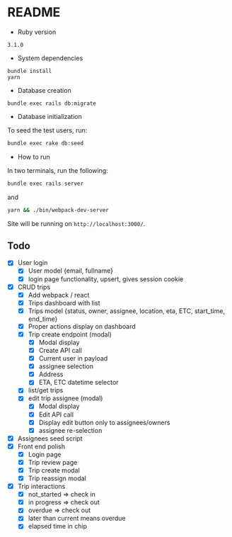 # README

* Ruby version

`3.1.0`

* System dependencies

```
bundle install
yarn
```

* Database creation

```
bundle exec rails db:migrate
```

* Database initialization

To seed the test users, run:

```bash
bundle exec rake db:seed
```

* How to run

In two terminals, run the following:

```bash
bundle exec rails server
```
and
```bash
yarn && ./bin/webpack-dev-server
```

Site will be running on `http://localhost:3000/`.

## Todo

- [x] User login
  - [x] User model {email, fullname}
  - [x] login page functionality, upsert, gives session cookie
- [x] CRUD trips
  - [x] Add webpack / react
  - [x] Trips dashboard with list
  - [x] Trips model {status, owner, assignee, location, eta, ETC, start_time, end_time}
  - [x] Proper actions display on dashboard
  - [x] Trip create endpoint (modal)
    - [x] Modal display
    - [x] Create API call
    - [x] Current user in payload
    - [x] assignee selection
    - [x] Address
    - [x] ETA, ETC datetime selector
  - [x] list/get trips
  - [x] edit trip assignee (modal)
    - [x] Modal display
    - [x] Edit API call
    - [x] Display edit button only to assignees/owners
    - [x] assignee re-selection
- [x] Assignees seed script
- [x] Front end polish
  - [x] Login page
  - [x] Trip review page
  - [x] Trip create modal
  - [x] Trip reassign modal
- [x] Trip interactions
  - [x] not_started => check in
  - [x] in progress => check out
  - [x] overdue => check out
  - [x] later than current means overdue
  - [x] elapsed time in chip
